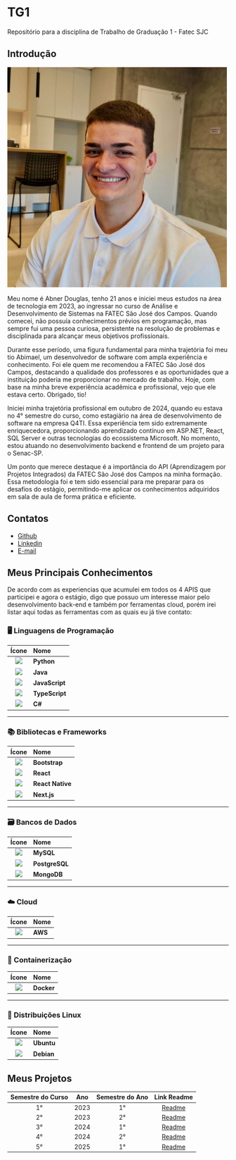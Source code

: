 # TG1
Repositório para a disciplina de Trabalho de Graduação 1 - Fatec SJC

## Introdução

<img src="./MeusProjetos/Imagens/me.jpg" alt="Foto" width="500"/>

Meu nome é Abner Douglas, tenho 21 anos e iniciei meus estudos na área de tecnologia em 2023, ao ingressar no curso de Análise e Desenvolvimento de Sistemas na FATEC São José dos Campos. Quando comecei, não possuía conhecimentos prévios em programação, mas sempre fui uma pessoa curiosa, persistente na resolução de problemas e disciplinada para alcançar meus objetivos profissionais.

Durante esse período, uma figura fundamental para minha trajetória foi meu tio Abimael, um desenvolvedor de software com ampla experiência e conhecimento. Foi ele quem me recomendou a FATEC São José dos Campos, destacando a qualidade dos professores e as oportunidades que a instituição poderia me proporcionar no mercado de trabalho. Hoje, com base na minha breve experiência acadêmica e profissional, vejo que ele estava certo. Obrigado, tio!

Iniciei minha trajetória profissional em outubro de 2024, quando eu estava no 4° semestre do curso, como estagiário na área de desenvolvimento de software na empresa Q4TI. Essa experiência tem sido extremamente enriquecedora, proporcionando aprendizado contínuo em ASP.NET, React, SQL Server e outras tecnologias do ecossistema Microsoft. No momento, estou atuando no desenvolvimento backend e frontend de um projeto para o Senac-SP.

Um ponto que merece destaque é a importância do API (Aprendizagem por Projetos Integrados) da FATEC São José dos Campos na minha formação. Essa metodologia foi e tem sido essencial para me preparar para os desafios do estágio, permitindo-me aplicar os conhecimentos adquiridos em sala de aula de forma prática e eficiente.


## Contatos
- [Github](https://github.com/abnerdouglas)
- [Linkedin](https://www.linkedin.com/in/abnerdouglas)
- [E-mail](abner.machado@fatec.sp.gov.br)

## Meus Principais Conhecimentos

De acordo com as experiencias que acumulei em todos os 4 APIS que participei e agora o estágio, digo que possuo um interesse maior pelo desenvolvimento back-end e também por ferramentas cloud, porém irei listar aqui todas as ferramentas com as quais eu já tive
contato:

### 🖥️ Linguagens de Programação

| Ícone | Nome |
|:--:|:--|
| <img src="https://cdn.jsdelivr.net/gh/devicons/devicon/icons/python/python-original.svg" width="30"/> | **Python** |
| <img src="https://cdn.jsdelivr.net/gh/devicons/devicon/icons/java/java-original.svg" width="30"/> | **Java** |
| <img src="https://cdn.jsdelivr.net/gh/devicons/devicon/icons/javascript/javascript-original.svg" width="30"/> | **JavaScript** |
| <img src="https://cdn.jsdelivr.net/gh/devicons/devicon/icons/typescript/typescript-original.svg" width="30"/> | **TypeScript** |
| <img src="https://cdn.jsdelivr.net/gh/devicons/devicon/icons/csharp/csharp-original.svg" width="30"/> | **C#** |

---

### 📚 Bibliotecas e Frameworks

| Ícone | Nome |
|:--:|:--|
| <img src="https://cdn.jsdelivr.net/gh/devicons/devicon/icons/bootstrap/bootstrap-original.svg" width="30"/> | **Bootstrap** |
| <img src="https://cdn.jsdelivr.net/gh/devicons/devicon/icons/react/react-original.svg" width="30"/> | **React** |
| <img src="https://cdn.jsdelivr.net/gh/devicons/devicon/icons/react/react-original.svg" width="30"/> | **React Native** |
| <img src="https://cdn.jsdelivr.net/gh/devicons/devicon/icons/nextjs/nextjs-original.svg" width="30"/> | **Next.js** |

---


### 🗃️ Bancos de Dados

| Ícone | Nome |
|:--:|:--|
| <img src="https://cdn.jsdelivr.net/gh/devicons/devicon/icons/mysql/mysql-original.svg" width="30"/> | **MySQL** |
| <img src="https://cdn.jsdelivr.net/gh/devicons/devicon/icons/postgresql/postgresql-original.svg" width="30"/> | **PostgreSQL** |
| <img src="https://cdn.jsdelivr.net/gh/devicons/devicon/icons/mongodb/mongodb-original.svg" width="30"/> | **MongoDB** |


---

### ☁️ Cloud

| Ícone | Nome |
|:--:|:--|
| <img src="https://cdn.jsdelivr.net/gh/devicons/devicon/icons/amazonwebservices/amazonwebservices-original-wordmark.svg" width="30"/> | **AWS** |


---

### 🐳 Containerização

| Ícone | Nome |
|:--:|:--|
| <img src="https://cdn.jsdelivr.net/gh/devicons/devicon/icons/docker/docker-original.svg" width="30"/> | **Docker** |

---

### 🐧 Distribuições Linux

| Ícone | Nome |
|:--:|:--|
| <img src="https://cdn.jsdelivr.net/gh/devicons/devicon/icons/ubuntu/ubuntu-plain.svg" width="30"/> | **Ubuntu** |
| <img src="https://cdn.jsdelivr.net/gh/devicons/devicon/icons/debian/debian-original.svg" width="30"/> | **Debian** |






## Meus Projetos

|   Semestre do Curso    |      Ano      |  Semestre do Ano   | Link Readme             
| :--------------------: | :-----------: | :----------------: | :--------------------------------------: 
|           1°           |     2023      |         1°         |  [Readme](./MeusProjetos/1-Semestre.md)                 
|           2°           |     2023      |         2°         |  [Readme](./MeusProjetos/2-Semestre.md)
|           3°           |     2024      |         1°         |  [Readme](./MeusProjetos/3-Semestre.md)
|           4°           |     2024      |         2°         |  [Readme](./MeusProjetos/4-Semestre.md)
|           5°           |     2025      |         1°         |  [Readme](./MeusProjetos/5-Semestre.md)